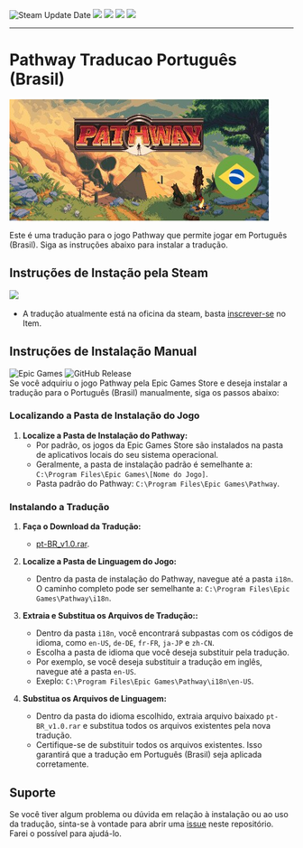 ![Steam Update Date](https://img.shields.io/steam/update-date/2986364384) <img  src="https://img.shields.io/steam/views/2986364384"/> <img  src="https://img.shields.io/steam/downloads/2986364384"/> <img  src="https://img.shields.io/steam/favorites/2986364384"/> <img  src="https://img.shields.io/steam/subscriptions/2986364384"/>

---



# Pathway Traducao Português (Brasil)
[![Pathway](https://raw.githubusercontent.com/pobruno/Pathway-traducao-ptbr/main/Production/pt-BR_preview.png)](https://steamcommunity.com/sharedfiles/filedetails/?id=2986364384)

Este é uma tradução para o jogo Pathway que permite jogar em Português (Brasil). Siga as instruções abaixo para instalar a tradução.

## Instruções de Instação pela Steam
<img  src= https://shieldsio-steam-workshop.jross.me/2986364384/><br>

* A tradução atualmente está na oficina da steam, basta [inscrever-se](https://steamcommunity.com/sharedfiles/filedetails/?id=2986364384) no Item.

## Instruções de Instalação Manual
![Epic Games](https://img.shields.io/badge/epicgames-%23313131.svg?style=for-the-badge&logo=epicgames&logoColor=white) ![GitHub Release](https://img.shields.io/github/v/release/pobruno/Pathway-traducao-ptbr?display_name=release&style=for-the-badge&label=DOWNLOAD)
<br>
Se você adquiriu o jogo Pathway pela Epic Games Store e deseja instalar a tradução para o Português (Brasil) manualmente, siga os passos abaixo:

### Localizando a Pasta de Instalação do Jogo

1. **Localize a Pasta de Instalação do Pathway:**
   - Por padrão, os jogos da Epic Games Store são instalados na pasta de aplicativos locais do seu sistema operacional.
   - Geralmente, a pasta de instalação padrão é semelhante a: `C:\Program Files\Epic Games\[Nome do Jogo]`.
   - Pasta padrão do Pathway: `C:\Program Files\Epic Games\Pathway`.

### Instalando a Tradução

1. **Faça o Download da Tradução:**
   - [pt-BR_v1.0.rar](https://github.com/pobruno/Pathway-traducao-ptbr/releases/tag/v1.0).
   
2. **Localize a Pasta de Linguagem do Jogo:**
   - Dentro da pasta de instalação do Pathway, navegue até a pasta `i18n`. O caminho completo pode ser semelhante a: `C:\Program Files\Epic Games\Pathway\i18n`.

3. **Extraia e Substitua os Arquivos de Tradução::**
   - Dentro da pasta `i18n`, você encontrará subpastas com os códigos de idioma, como `en-US`, `de-DE`, `fr-FR`, `ja-JP` e `zh-CN`.
   - Escolha a pasta de idioma que você deseja substituir pela tradução.
   - Por exemplo, se você deseja substituir a tradução em inglês, navegue até a pasta `en-US`. 
   - Exeplo: `C:\Program Files\Epic Games\Pathway\i18n\en-US`.

4. **Substitua os Arquivos de Linguagem:**
   - Dentro da pasta do idioma escolhido, extraia arquivo baixado `pt-BR_v1.0.rar` e substitua todos os arquivos existentes pela nova tradução.
   - Certifique-se de substituir todos os arquivos existentes. Isso garantirá que a tradução em Português (Brasil) seja aplicada corretamente.


## Suporte

Se você tiver algum problema ou dúvida em relação à instalação ou ao uso da tradução, sinta-se à vontade para abrir uma [issue](https://github.com/pobruno/Pathway-traducao-ptbr/issues) neste repositório. Farei o possível para ajudá-lo.

